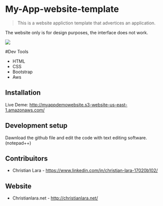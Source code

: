 # My-App-website-template
> This is a website appliction template that advertices an application.

The website only is for design purposes, the interface does not work.

![](header.png)

#Dev Tools
- HTML
- CSS
- Bootstrap
- Aws

## Installation
Live Deme:
http://myappdemowebsite.s3-website-us-east-1.amazonaws.com/

## Development setup

Dawnload the github file and edit the code with text editing software.(notepad++)

## Contribuitors

- Christian Lara - https://www.linkedin.com/in/christian-lara-17020b102/

## Website

- Christianlara.net - http://christianlara.net/
